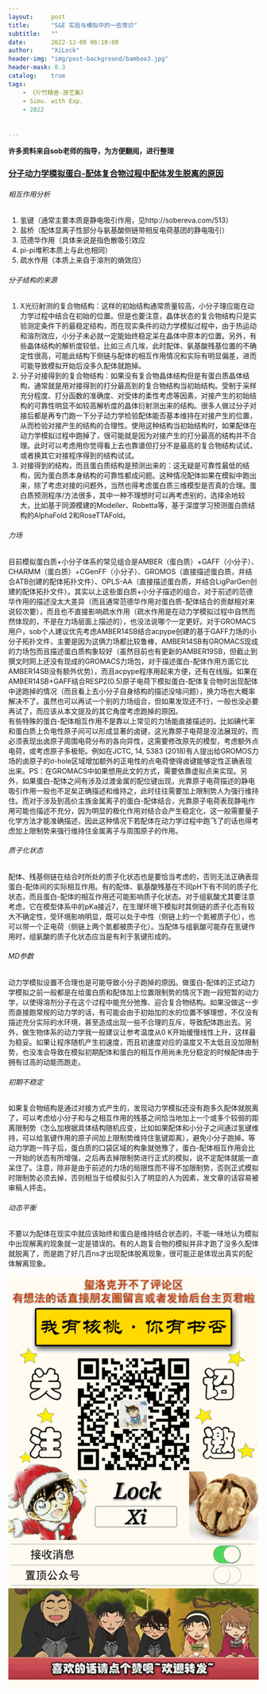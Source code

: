 ```yaml
---
layout:     post
title:      "S&E 实验与模拟中的一些常识"
subtitle:   ""
date:       2022-12-08 06:10:00
author:     "XiLock"
header-img: "img/post-background/bamboo3.jpg"
header-mask: 0.3
catalog:    true
tags:
    - 《斤竹精舍·游艺集》
    - Simu. with Exp.
    - 2022


---
```


**许多资料来自sob老师的指导，为方便翻阅，进行整理**

### [分子动力学模拟蛋白-配体复合物过程中配体发生脱离的原因](http://sobereva.com/632)
###### 相互作用分析
1. 氢键（通常主要本质是静电吸引作用，见http://sobereva.com/513）
1. 盐桥（配体显离子性部分与氨基酸侧链带相反电荷基团的静电吸引）
1. 范德华作用（具体来说是指色散吸引效应
1. pi-pi堆积本质上与此也相同）
1. 疏水作用（本质上来自于溶剂的熵效应）
###### 分子结构的来源
1. X光衍射测的复合物结构：这样的初始结构通常质量较高，小分子理应能在动力学过程中结合在初始的位置。但是也要注意，晶体状态的复合物结构只是实验测定条件下的最稳定结构，而在现实条件的动力学模拟过程中，由于热运动和溶剂效应，小分子未必就一定能始终稳定呆在晶体中原本的位置。另外，有些晶体结构的解析度较低，比如三点几埃，此时配体、氨基酸残基位置的不确定性很高，可能此结构下侧链与配体的相互作用情况和实际有明显偏差，进而可能导致模拟开始后没多久配体就跑掉。
1. 分子对接得到的复合物结构：如果没有复合物晶体结构但是有蛋白质晶体结构，通常就是用对接得到的打分最高到的复合物结构当初始结构。受制于采样充分程度、打分函数的准确度、对受体的柔性考虑等因素，对接产生的初始结构的可靠性明显不如较高解析度的晶体衍射测出来的结构。很多人做过分子对接后都是再专门跑一下分子动力学检验配体能否基本维持在对接产生的位置，从而检验对接产生的结构的合理性。使用这种结构当初始结构时，如果配体在动力学模拟过程中跑掉了，很可能就是因为对接产生的打分最高的结构并不合理。此时可以考虑用你觉得看上去也靠谱但打分不是最高的复合物结构试试，或者换其它对接程序得到的结构试试。
1. 对接得到的结构，而且蛋白质结构是预测出来的：这无疑是可靠性最低的结构，因为蛋白质本身结构的可靠性都成问题。这种情况配体如果在模拟中跑出来，除了考虑对接的问题外，当然也得考虑蛋白质三维模型是否真的合理。蛋白质预测程序/方法很多，其中一种不理想时可以再考虑别的，选择余地较大，比如基于同源模建的Modeller、Robetta等，基于深度学习预测蛋白质结构的AlphaFold 2和RoseTTAFold。
###### 力场
目前模拟蛋白质+小分子体系的常见组合是AMBER（蛋白质）+GAFF（小分子）、CHARMM（蛋白质）+CGenFF（小分子）、GROMOS（直接描述蛋白质，并结合ATB创建的配体拓扑文件）、OPLS-AA（直接描述蛋白质，并结合LigParGen创建的配体拓扑文件）。其实以上这些蛋白质+小分子描述的组合，对于前述的范德华作用的描述没太大差异（而且通常范德华作用对蛋白质-配体结合的贡献相对来说较次要），而且也不直接影响疏水作用（疏水作用是在动力学模拟过程中自然而然体现的，不是在力场层面上描述的），也没法说哪个一定更好。对于GROMACS用户，sob个人建议优先考虑AMBER14SB结合acpype创建的基于GAFF力场的小分子拓扑文件，主要是因为这俩力场都比较鲁棒，AMBER14SB有GROMACS现成的力场包而且描述蛋白质构象较好（虽然目前也有更新的AMBER19SB，但截止到撰文时网上还没有现成的GROMACS力场包，对于描述蛋白-配体作用方面它比AMBER14SB没有额外优势），而且acpype程序用起来方便，还有在线版。如果在AMBER14SB+GAFF结合RESP2(0.5)原子电荷下模拟蛋白-配体复合物时出现配体中途跑掉的情况（而且看上去小分子自身结构的描述没啥问题），换力场也大概率解决不了。虽然也可以再试一个别的力场组合，但如果发现还不行，一般也没必要再试了，而应该从本文提及的其它角度考虑跑掉的原因。  
有些特殊的蛋白-配体相互作用不是靠以上常见的力场能直接描述的。比如碘代苯和蛋白质上负电性原子间可以形成显著的卤键，这光靠原子电荷是没法展现的，而必须表现出卤原子周围电荷分布的各向异性，这需要修改原先的模型，考虑额外点电荷，或考虑原子多极矩。例如在JCTC, 14, 5383 (2018)有人提出给GROMOS力场的卤原子的σ-hole区域增加额外的正电性的点电荷使得卤键能够定性正确表现出来。PS：在GROMACS中如果想用此文的方式，需要依靠虚拟点来实现。另外，如果蛋白-配体之间有涉及过渡金属的配位键出现，光靠原子电荷描述的静电吸引作用一般也不足矣正确描述和维持之，此时往往需要加上限制势人为强行维持住。而对于涉及到高价主族金属离子的蛋白-配体结合，光靠原子电荷表现静电作用可能也描述不充分，因为明显的极化作用对结合会产生稳定化，这一般需要量子化学方法才能准确描述，因此这种情况下若配体在动力学过程中跑飞了的话也得考虑加上限制势来强行维持住金属离子与周围原子的作用。
###### 质子化状态
配体、残基侧链在结合时所处的质子化状态也是要恰当考虑的，否则无法正确表现蛋白-配体间的实际相互作用。有的配体、氨基酸残基在不同pH下有不同的质子化状态，而且蛋白-配体的相互作用还可能影响质子化状态。对于组氨酸尤其要注意考虑，它在模型体系中的pKa接近7，在生理环境下模拟时其侧链的质子化态有较大不确定性，受环境影响明显，既可以处于中性（侧链上的一个氮被质子化），也可以带一个正电荷（侧链上两个氮都被质子化）。当配体与组氨酸可能存在氢键作用时，组氨酸的质子化状态应当是有利于氢键形成的。
###### MD参数
动力学模拟设置不合理也是可能导致小分子跑掉的原因。做蛋白-配体的正式动力学模拟之前一般都是在给蛋白质和配体加上位置限制势的情况下跑一段短暂的动力学，以使得溶剂分子在这个过程中能充分弛豫、迎合复合物结构。如果没做这一步而直接跑常规的动力学的话，有可能会由于初始加的水的位置不够理想，不仅没有描述充分实际的水环境，甚至造成出现一些不合理的互斥，导致配体跑出去。另外，做生物体系的动力学我一般建议让参考温度从0 K开始缓慢线性上升，这样最为稳妥。如果让程序随机产生初速度，而且初速度对应的温度又不太低且没加限制势，也没准会导致在模拟初期配体和蛋白的相互作用尚未充分稳定的时候配体由于拥有过高的动能而跑走。
###### 初期不稳定
如果复合物结构是通过对接方式产生的，发现动力学模拟还没有跑多久配体就脱离了，可以考虑给小分子和与之相互作用的残基之间恰当地加上一个或多个较弱的距离限制势（怎么加根据具体结构随机应变，比如如果配体和小分子之间通过氢键维持，可以给氢键作用的原子间加上限制势维持住氢键距离），避免小分子跑掉。等动力学跑一阵子后，蛋白质的口袋区域的构象就弛豫了，蛋白-配体相互作用会比一开始的状态有所增强，之后再去掉限制势进行正式的模拟，说不定配体就能一直呆住了。注意，除非是由于前述的力场的局限性而不得不加限制势，否则正式模拟时限制势必须去掉，否则相当于给模拟引入了明显的人为因素，发文章的话容易被审稿人抨击。
###### 动态平衡
不要以为配体在现实中就应该始终和蛋白是维持结合状态的，不能一味地认为模拟中出现解离的现象就一定是错误的。有的人跑复合物的模拟并非才跑了没多久配体就脱离了，而是跑了好几百ns才出现配体脱离现象，很可能正是体现出真实的配体解离现象。
 
![](/img/wc-tail.GIF)
